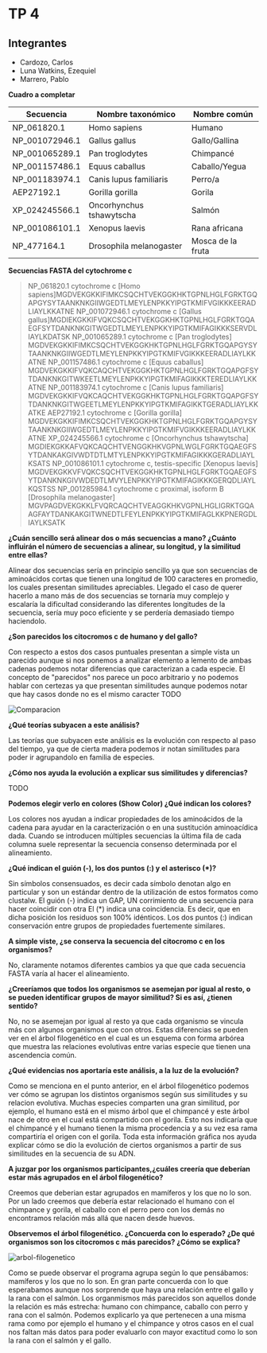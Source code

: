 # TP 4

## Integrantes
* Cardozo, Carlos
* Luna Watkins, Ezequiel
* Marrero, Pablo

**Cuadro a completar**

| Secuencia      | Nombre taxonómico        | Nombre común      |
|----------------|--------------------------|-------------------|
| NP_061820.1    | Homo sapiens             | Humano            |
| NP_001072946.1 | Gallus gallus            | Gallo/Gallina     |
| NP_001065289.1 | Pan troglodytes          | Chimpancé         |
| NP_001157486.1 | Equus caballus           | Caballo/Yegua     |
| NP_001183974.1 | Canis lupus familiaris   | Perro/a           |
| AEP27192.1     | Gorilla gorilla          | Gorila            |
| XP_024245566.1 | Oncorhynchus tshawytscha | Salmón            |
| NP_001086101.1 | Xenopus laevis           | Rana africana     |
| NP_477164.1    | Drosophila melanogaster  | Mosca de la fruta |


**Secuencias FASTA del cytochrome c**

>NP_061820.1 cytochrome c [Homo sapiens]MGDVEKGKKIFIMKCSQCHTVEKGGKHKTGPNLHGLFGRKTGQAPGYSYTAANKNKGIIWGEDTLMEYLENPKKYIPGTKMIFVGIKKKEERADLIAYLKKATNE
>NP_001072946.1 cytochrome c [Gallus gallus]MGDIEKGKKIFVQKCSQCHTVEKGGKHKTGPNLHGLFGRKTGQAEGFSYTDANKNKGITWGEDTLMEYLENPKKYIPGTKMIFAGIKKKSERVDLIAYLKDATSK
>NP_001065289.1 cytochrome c [Pan troglodytes]
MGDVEKGKKIFIMKCSQCHTVEKGGKHKTGPNLHGLFGRKTGQAPGYSYTAANKNKGIIWGEDTLMEYLENPKKYIPGTKMIFVGIKKKEERADLIAYLKKATNE
>NP_001157486.1 cytochrome c [Equus caballus]
MGDVEKGKKIFVQKCAQCHTVEKGGKHKTGPNLHGLFGRKTGQAPGFSYTDANKNKGITWKEETLMEYLENPKKYIPGTKMIFAGIKKKTEREDLIAYLKKATNE
>NP_001183974.1 cytochrome c [Canis lupus familiaris]
MGDVEKGKKIFVQKCAQCHTVEKGGKHKTGPNLHGLFGRKTGQAPGFSYTDANKNKGITWGEETLMEYLENPKKYIPGTKMIFAGIKKTGERADLIAYLKKATKE
>AEP27192.1 cytochrome c [Gorilla gorilla]
MGDVEKGKKIFIMKCSQCHTVEKGGKHKTGPNLHGLFGRKTGQAPGYSYTAANKNKGIIWGEDTLMEYLENPKKYIPGTKMIFVGIKKKEERADLIAYLKKATNE
>XP_024245566.1 cytochrome c [Oncorhynchus tshawytscha]
MGDIEKGKKAFVQKCAQCHTVENGGKHKVGPNLWGLFGRKTGQAEGFSYTDANKAKGIVWDTDTLMTYLENPKKYIPGTKMIFAGIKKKGERADLIAYLKSATS
>NP_001086101.1 cytochrome c, testis-specific [Xenopus laevis]
MGDVEKGKKVFVQKCSQCHTVEKGGKHKTGPNLHGLFGRKTGQAEGFSYTDANKNKGIVWDEDTLMVYLENPKKYIPGTKMIFAGIKKKGERQDLIAYLKQSTSS
>NP_001285984.1 cytochrome c proximal, isoform B [Drosophila melanogaster]
MGVPAGDVEKGKKLFVQRCAQCHTVEAGGKHKVGPNLHGLIGRKTGQAAGFAYTDANKAKGITWNEDTLFEYLENPKKYIPGTKMIFAGLKKPNERGDLIAYLKSATK

**¿Cuán sencillo será alinear dos o más secuencias a mano? ¿Cuánto influirán el número de secuencias a alinear, su longitud, y la similitud entre ellas?**

Alinear dos secuencias sería en principio sencillo ya que son secuencias de aminoácidos cortas que tienen una longitud de 100 caracteres en promedio, los cuales presentan similitudes apreciables. 
Llegado el caso de querer hacerlo a mano más de dos secuencias se tornaría muy complejo y escalaría la dificultad considerando las diferentes longitudes de la secuencia, sería muy poco eficiente y se perdería demasiado tiempo haciendolo.

**¿Son parecidos los citocromos c de humano y del gallo?**

Con respecto a estos dos casos puntuales presentan a simple vista un parecido aunque si nos ponemos a analizar elemento a lemento de ambas cadenas podemos notar diferencias que caracterizan a cada especie. 
El concepto de "parecidos" nos parece un poco arbitrario y no podemos hablar con certezas ya que presentan similitudes aunque podemos notar que hay casos donde no es el mismo caracter TODO

![Comparacion](https://i.imgur.com/9FzjriI.png)

**¿Qué teorías subyacen a este análisis?**

Las teorías que subyacen este análisis es la evolución con respecto al paso del tiempo, ya que de cierta madera podemos ir notan similitudes para poder ir agrupandolo en familia de especies.

**¿Cómo nos ayuda la evolución a explicar sus similitudes y diferencias?**

TODO

**Podemos elegir verlo en colores (Show Color) ¿Qué indican los colores?**

Los colores nos ayudan a indicar propiedades de los aminoácidos de la cadena para ayudar en la caracterización o en una sustitución aminoacídica dada. Cuando se introducen múltiples secuencias la última fila de cada columna suele representar la secuencia consenso determinada por el alineamiento.

**¿Qué indican el guión (-), los dos puntos (:) y el asterisco (*)?**

Sin símbolos consensuados, es decir cada símbolo denotan algo en particular y son un estándar dentro de la utilización de estos formatos como clustalw.
El guión (-) indica un GAP, UN corrimiento de una secuencia para hacer coincidir con otra
El (*) indica una coincidencia. Es decir, que en dicha posición los residuos son 100% idénticos.
Los dos puntos (:) indican conservación entre grupos de propiedades fuertemente similares.

**A simple viste, ¿se conserva la secuencia del citocromo c en los organismos?**

No, claramente notamos diferentes cambios ya que que cada secuencia FASTA varía al hacer el alineamiento.	

**¿Creeríamos que todos los organismos se asemejan por igual al resto, o se pueden identificar grupos de mayor similitud? Si es así, ¿tienen sentido?**

No, no se asemejan por igual al resto ya que cada organismo se vincula más con algunos organismos que con otros. Estas diferencias se pueden ver en el árbol filogenético en el cual es un esquema con forma arbórea que muestra las relaciones evolutivas entre varias especie que tienen una ascendencia común.

**¿Qué evidencias nos aportaría este análisis, a la luz de la evolución?**

Como se menciona en el punto anterior, en el árbol filogenético podemos ver cómo se agrupan los distintos organismos según sus similitudes y su relacion evolutiva. 
Muchas especies comparten una gran similitud, por ejemplo, el humano está en el mismo árbol que el chimpancé y este árbol nace de otro en el cual está compartido con el gorila. 
Esto nos indicaría que el chimpancé y el humano tienen la misma procedencia y a su vez esa rama compartiría el origen con el gorila. 
Toda esta información gráfica nos ayuda explicar cómo se dio la evolución de ciertos organismos a partir de sus similitudes en la secuencia de su ADN.

**A juzgar por los organismos participantes,¿cuáles creería que deberían estar más agrupados en el árbol filogenético?**

Creemos que deberian estar agrupados en mamíferos y los que no lo son. 
Por un lado creemos que debería estar relacionado el humano con el chimpance y gorila, el caballo con el perro pero con los demás no encontramos relación más allá que nacen desde huevos.

**Observemos el árbol filogenético. ¿Concuerda con lo esperado? ¿De qué organismos son los citocromos c más parecidos? ¿Cómo se explica?**

![arbol-filogenetico](https://i.imgur.com/2hhCQzI.png)

Como se puede observar el programa agrupa según lo que pensábamos: mamíferos y los que no lo son.
En gran parte concuerda con lo que esperabamos aunque nos sorprende que haya una relación entre el gallo y la rana con el salmón.
Los organmismos más parecidos son aquellos donde la relación es más estrecha: humano con chimpance, caballo con perro y rana con el salmón. Podemos explicarlo ya que pertenecen a una misma rama como por ejemplo el humano y el chimpance y otros casos en el cual nos faltan más datos para poder evaluarlo con mayor exactitud como lo son la rana con el salmón y el gallo.